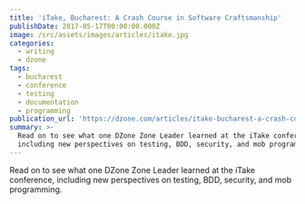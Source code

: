 ```yaml
---
title: 'iTake, Bucharest: A Crash Course in Software Craftsmanship'
publishDate: 2017-05-17T00:00:00.000Z
image: /src/assets/images/articles/itake.jpg
categories:
  - writing
  - dzone
tags:
  - bucharest
  - conference
  - testing
  - documentation
  - programming
publication_url: 'https://dzone.com/articles/itake-bucharest-a-crash-course-in-software-craftsm'
summary: >-
  Read on to see what one DZone Zone Leader learned at the iTake conference,
  including new perspectives on testing, BDD, security, and mob programming.
---
```


Read on to see what one DZone Zone Leader learned at the iTake conference, including new perspectives on testing, BDD, security, and mob programming.
